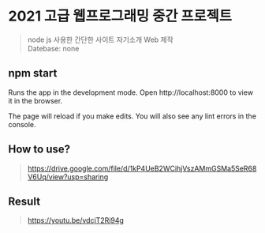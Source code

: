 # 2021 고급 웹프로그래밍 중간 프로젝트
> node js 사용한 간단한 사이트 자기소개 Web 제작 <br>
> Datebase: none 

## npm start
Runs the app in the development mode.
Open http://localhost:8000 to view it in the browser.

The page will reload if you make edits.
You will also see any lint errors in the console.

## How to use?
> https://drive.google.com/file/d/1kP4UeB2WCihjVszAMmGSMa5SeR68V6Uq/view?usp=sharing

## Result 
> https://youtu.be/vdcjT2Ri94g
